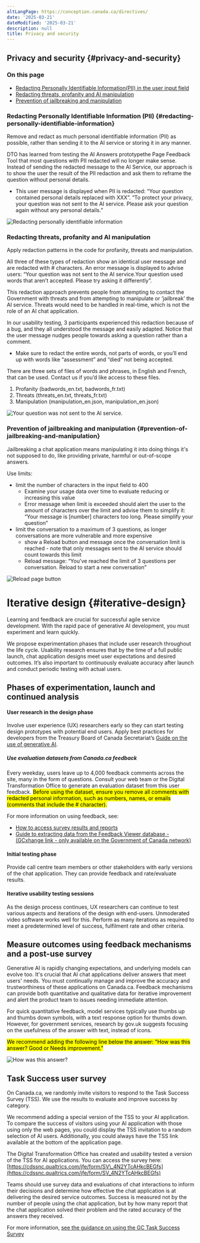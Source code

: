 ```yaml
---
altLangPage: https://conception.canada.ca/directives/
date: '2025-03-21'
dateModified: '2025-03-21'
description: null
title: Privacy and security
---
```


## Privacy and security {#privacy-and-security}

### On this page

* [Redacting Personally Identifiable Information(PII) in the user input field](#redacting-personally-identifiable-information)  
* [Redacting threats, profanity and AI manipulation](#prevention-of-jailbreaking-and-manipulation)  
* [Prevention of jailbreaking and manipulation](#prevention-of-jailbreaking-and-manipulation)

### Redacting Personally Identifiable Information (PII)  {#redacting-personally-identifiable-information}

Remove and redact as much personal identifiable information (PII) as possible, rather than sending it to the AI service or storing it in any manner. 

DTO has learned from testing the AI Answers prototypethe Page Feedback Tool that most questions with PII redacted will no longer make sense. Instead of sending the redacted message to the AI Service, our approach is to show the user the result of the PII redaction and ask them to reframe the question without personal details. 

* This user message is displayed when PII is redacted: “Your question contained personal details replaced with XXX”. “To protect your privacy, your question was not sent to the AI service. Please ask your question again without any personal details.”

<p><img src="images/image6.png" alt="Redacting personally identifiable information"></p>

### Redacting threats, profanity and AI manipulation 

Apply redaction patterns in the code for profanity, threats and manipulation.

All three of these types of redaction show an identical user message and are redacted with \# characters. An error message is displayed to advise users:  “Your question was not sent to the AI service.Your question used words that aren’t accepted. Please try asking it differently”. 

This redaction approach prevents people from attempting to contact the Government with threats and from attempting to manipulate or ‘jailbreak’ the AI service. Threats would need to be handled in real-time, which is not the role of an AI chat application. 

In our usability testing, 3 participants experienced this redaction because of a bug, and they all understood the message and easily adapted. Notice that the user message nudges people towards asking a question rather than a comment. 

* Make sure to redact the entire words, not parts of words, or you’ll end up with words like “assessment” and “died” not being accepted. 

There are three sets of files of words and phrases, in English and French, that can be used. Contact us if you’d like access to these files.  

1. Profanity (badwords\_en.txt, badwords\_fr.txt)  
2. Threats (threats\_en.txt, threats\_fr.txt)  
3. Manipulation (manipulation\_en.json, manipulation\_en.json) 

<p><img src="images/image7.png" alt="Your question was not sent to the AI service."></p>

### Prevention of jailbreaking and manipulation {#prevention-of-jailbreaking-and-manipulation}

Jailbreaking a chat application means manipulating it into doing things it's not supposed to do, like providing private, harmful or out-of-scope answers.

Use limits: 

* limit the number of characters in the input field to 400   
  * Examine your usage data over time to evaluate reducing or increasing this value  
  * Error message when limit is exceeded should alert the user to the amount of characters over the limit and advise them to simplify it: “Your message is \[number\] characters too long. Please simplify your question”  
* limit the conversation to a maximum of 3 questions, as longer conversations are more vulnerable and more expensive   
  * show a Reload button and message once the conversation limit is reached \- note that only messages sent to the AI service should count towards this limit   
  * Reload message: “You’ve reached the limit of 3 questions per conversation. Reload to start a new conversation”

<p><img src="images/image3.png" alt="Reload page button"></p>

# Iterative design {#iterative-design}

Learning and feedback are crucial for successful agile service development. With the rapid pace of generative AI development, you must experiment and learn quickly.

We propose experimentation phases that include user research throughout the life cycle. Usability research ensures that by the time of a full public launch, chat application designs meet user expectations and desired outcomes. It’s also important to continuously evaluate accuracy after launch and conduct periodic testing with actual users.

## Phases of experimentation, launch and continued analysis

#### User research in the design phase

Involve user experience (UX) researchers early so they can start testing design prototypes with potential end users. Apply best practices for developers from the Treasury Board of Canada Secretariat’s [Guide on the use of generative AI](https://www.canada.ca/en/government/system/digital-government/digital-government-innovations/responsible-use-ai/guide-use-generative-ai.html). 

##### Use evaluation datasets from Canada.ca feedback

Every weekday, users leave up to 4,000 feedback comments across the site, many in the form of questions. Consult your web team or the Digital Transformation Office to generate an evaluation dataset from this user feedback. <mark>Before using the dataset, ensure you remove all comments with redacted personal information, such as numbers, names, or emails (comments that include the \# character).</mark> 

For more information on using feedback, see:

* [How to access survey results and reports](https://design.canada.ca/survey/access-results.html)  
* [Guide to extracting data from the Feedback Viewer database \- (GCxhange link \- only available on the Government of Canada network)](https://gcxgce.sharepoint.com/:w:/t/10001402/EUO29ttIkP5BhpYVj4nGdkUBjvnMAxEVj8T-MuCjWfzEqw?e=HbLjyy) 

#### Initial testing phase

Provide call centre team members or other stakeholders with early versions of the chat application. They can provide feedback and rate/evaluate results. 

#### Iterative usability testing sessions 

As the design process continues, UX researchers can continue to test various aspects and iterations of the design with end-users. Unmoderated video software works well for this. Perform as many iterations as required to meet a predetermined level of success, fulfilment rate and other criteria. 

## Measure outcomes using feedback mechanisms and a post-use survey

Generative AI is rapidly changing expectations, and underlying models can evolve too. It's crucial that AI chat applications deliver answers that meet users' needs. You must continually manage and improve the accuracy and trustworthiness of these applications on Canada.ca. Feedback mechanisms can provide both quantitative and qualitative data for iterative improvement and alert the product team to issues needing immediate attention.

For quick quantitative feedback, model services typically use thumbs up and thumbs down symbols, with a text response option for thumbs down. However, for government services, research by gov.uk suggests focusing on the usefulness of the answer with text, instead of icons. 

<mark>We recommend adding the following line below the answer: "How was this answer? Good or Needs improvement."</mark>

<p><img src="images/image8.png" alt="How was this answer?"></p>

## Task Success user survey 

On Canada.ca, we randomly invite visitors to respond to the Task Success Survey (TSS). We use the results to evaluate and improve success by category.

We recommend adding a special version of the TSS to your AI application. To compare the success of visitors using your AI application with those using only the web pages, you could display the TSS invitation to a random selection of AI users. Additionally, you could always have the TSS link available at the bottom of the application page.

The Digital Transformation Office has created and usability tested a version of the TSS for AI applications. You can access the survey here: [https://cdssnc.qualtrics.com/jfe/form/SV\_4N2YTcAHkcBEGfs](https://cdssnc.qualtrics.com/jfe/form/SV_4N2YTcAHkcBEGfs)

Teams should use survey data and evaluations of chat interactions to inform their decisions and determine how effective the chat application is at delivering the desired service outcomes. Success is measured not by the number of people using the chat application, but by how many report that the chat application solved their problem and the rated accuracy of the answers they received.

For more information, [see the guidance on using the GC Task Success Survey](https://design.canada.ca/survey/index.html) 
